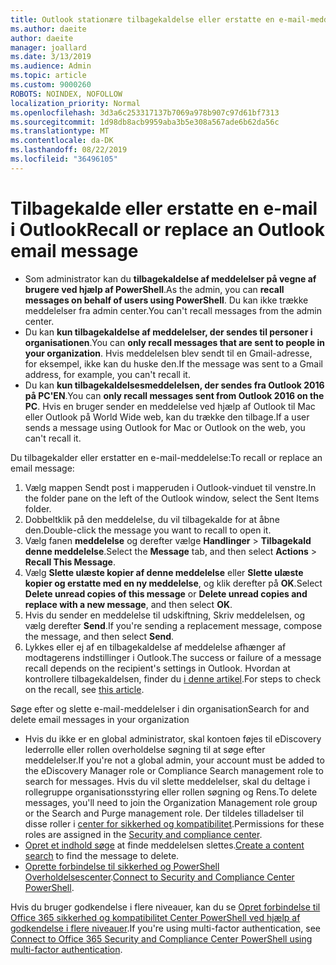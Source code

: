 ```yaml
---
title: Outlook stationære tilbagekaldelse eller erstatte en e-mail-meddelelse
ms.author: daeite
author: daeite
manager: joallard
ms.date: 3/13/2019
ms.audience: Admin
ms.topic: article
ms.custom: 9000260
ROBOTS: NOINDEX, NOFOLLOW
localization_priority: Normal
ms.openlocfilehash: 3d3a6c253317137b7069a978b907c97d61bf7313
ms.sourcegitcommit: 1d98db8acb9959aba3b5e308a567ade6b62da56c
ms.translationtype: MT
ms.contentlocale: da-DK
ms.lasthandoff: 08/22/2019
ms.locfileid: "36496105"
---
```

# <a name="recall-or-replace-an-outlook-email-message"></a><span data-ttu-id="fc37d-102">Tilbagekalde eller erstatte en e-mail i Outlook</span><span class="sxs-lookup"><span data-stu-id="fc37d-102">Recall or replace an Outlook email message</span></span>

- <span data-ttu-id="fc37d-103">Som administrator kan du **tilbagekaldelse af meddelelser på vegne af brugere ved hjælp af PowerShell**.</span><span class="sxs-lookup"><span data-stu-id="fc37d-103">As the admin, you can **recall messages on behalf of users using PowerShell**.</span></span> <span data-ttu-id="fc37d-104">Du kan ikke trække meddelelser fra admin center.</span><span class="sxs-lookup"><span data-stu-id="fc37d-104">You can't recall messages from the admin center.</span></span>
- <span data-ttu-id="fc37d-105">Du kan **kun tilbagekaldelse af meddelelser, der sendes til personer i organisationen**.</span><span class="sxs-lookup"><span data-stu-id="fc37d-105">You can **only recall messages that are sent to people in your organization**.</span></span> <span data-ttu-id="fc37d-106">Hvis meddelelsen blev sendt til en Gmail-adresse, for eksempel, ikke kan du huske den.</span><span class="sxs-lookup"><span data-stu-id="fc37d-106">If the message was sent to a Gmail address, for example, you can't recall it.</span></span>
- <span data-ttu-id="fc37d-107">Du kan **kun tilbagekaldelsesmeddelelsen, der sendes fra Outlook 2016 på PC'EN**.</span><span class="sxs-lookup"><span data-stu-id="fc37d-107">You can **only recall messages sent from Outlook 2016 on the PC**.</span></span> <span data-ttu-id="fc37d-108">Hvis en bruger sender en meddelelse ved hjælp af Outlook til Mac eller Outlook på World Wide web, kan du trække den tilbage.</span><span class="sxs-lookup"><span data-stu-id="fc37d-108">If a user sends a message using Outlook for Mac or Outlook on the web, you can't recall it.</span></span>

<span data-ttu-id="fc37d-109">Du tilbagekalder eller erstatter en e-mail-meddelelse:</span><span class="sxs-lookup"><span data-stu-id="fc37d-109">To recall or replace an email message:</span></span>

1. <span data-ttu-id="fc37d-110">Vælg mappen Sendt post i mapperuden i Outlook-vinduet til venstre.</span><span class="sxs-lookup"><span data-stu-id="fc37d-110">In the folder pane on the left of the Outlook window, select the Sent Items folder.</span></span>
1. <span data-ttu-id="fc37d-111">Dobbeltklik på den meddelelse, du vil tilbagekalde for at åbne den.</span><span class="sxs-lookup"><span data-stu-id="fc37d-111">Double-click the message you want to recall to open it.</span></span>
1. <span data-ttu-id="fc37d-112">Vælg fanen **meddelelse** og derefter vælge **Handlinger** > **Tilbagekald denne meddelelse**.</span><span class="sxs-lookup"><span data-stu-id="fc37d-112">Select the **Message** tab, and then select **Actions** > **Recall This Message**.</span></span>
1. <span data-ttu-id="fc37d-113">Vælg **Slette ulæste kopier af denne meddelelse** eller **Slette ulæste kopier og erstatte med en ny meddelelse**, og klik derefter på **OK**.</span><span class="sxs-lookup"><span data-stu-id="fc37d-113">Select **Delete unread copies of this message** or **Delete unread copies and replace with a new message**, and then select **OK**.</span></span>
1. <span data-ttu-id="fc37d-114">Hvis du sender en meddelelse til udskiftning, Skriv meddelelsen, og vælg derefter **Send**.</span><span class="sxs-lookup"><span data-stu-id="fc37d-114">If you're sending a replacement message, compose the message, and then select **Send**.</span></span>
1. <span data-ttu-id="fc37d-115">Lykkes eller ej af en tilbagekaldelse af meddelelse afhænger af modtagerens indstillinger i Outlook.</span><span class="sxs-lookup"><span data-stu-id="fc37d-115">The success or failure of a message recall depends on the recipient's settings in Outlook.</span></span> <span data-ttu-id="fc37d-116">Hvordan at kontrollere tilbagekaldelsen, finder du [i denne artikel](https://support.office.com/article/35027f88-d655-4554-b4f8-6c0729a723a0).</span><span class="sxs-lookup"><span data-stu-id="fc37d-116">For steps to check on the recall, see [this article](https://support.office.com/article/35027f88-d655-4554-b4f8-6c0729a723a0).</span></span>

<span data-ttu-id="fc37d-117">Søge efter og slette e-mail-meddelelser i din organisation</span><span class="sxs-lookup"><span data-stu-id="fc37d-117">Search for and delete email messages in your organization</span></span>

- <span data-ttu-id="fc37d-118">Hvis du ikke er en global administrator, skal kontoen føjes til eDiscovery lederrolle eller rollen overholdelse søgning til at søge efter meddelelser.</span><span class="sxs-lookup"><span data-stu-id="fc37d-118">If you're not a global admin, your account must be added to the eDiscovery Manager role or Compliance Search management role to search for messages.</span></span> <span data-ttu-id="fc37d-119">Hvis du vil slette meddelelser, skal du deltage i rollegruppe organisationsstyring eller rollen søgning og Rens.</span><span class="sxs-lookup"><span data-stu-id="fc37d-119">To delete messages, you'll need to join the Organization Management role group or the Search and Purge management role.</span></span> <span data-ttu-id="fc37d-120">Der tildeles tilladelser til disse roller i [center for sikkerhed og kompatibilitet](https://go.microsoft.com/fwlink/?linkid=2083731).</span><span class="sxs-lookup"><span data-stu-id="fc37d-120">Permissions for these roles are assigned in the [Security and compliance center](https://go.microsoft.com/fwlink/?linkid=2083731).</span></span>
- <span data-ttu-id="fc37d-121">[Opret et indhold søge](https://docs.microsoft.com/office365/securitycompliance/content-search) at finde meddelelsen slettes.</span><span class="sxs-lookup"><span data-stu-id="fc37d-121">[Create a content search](https://docs.microsoft.com/office365/securitycompliance/content-search) to find the message to delete.</span></span>
- <span data-ttu-id="fc37d-122">[Oprette forbindelse til sikkerhed og PowerShell Overholdelsescenter](https://docs.microsoft.com/powershell/exchange/office-365-scc/connect-to-scc-powershell/connect-to-scc-powershell?view=exchange-ps).</span><span class="sxs-lookup"><span data-stu-id="fc37d-122">[Connect to Security and Compliance Center PowerShell](https://docs.microsoft.com/powershell/exchange/office-365-scc/connect-to-scc-powershell/connect-to-scc-powershell?view=exchange-ps).</span></span>

<span data-ttu-id="fc37d-123">Hvis du bruger godkendelse i flere niveauer, kan du se [Opret forbindelse til Office 365 sikkerhed og kompatibilitet Center PowerShell ved hjælp af godkendelse i flere niveauer](https://docs.microsoft.com/powershell/exchange/office-365-scc/connect-to-scc-powershell/mfa-connect-to-scc-powershell?view=exchange-ps).</span><span class="sxs-lookup"><span data-stu-id="fc37d-123">If you're using multi-factor authentication, see [Connect to Office 365 Security and Compliance Center PowerShell using multi-factor authentication](https://docs.microsoft.com/powershell/exchange/office-365-scc/connect-to-scc-powershell/mfa-connect-to-scc-powershell?view=exchange-ps).</span></span>